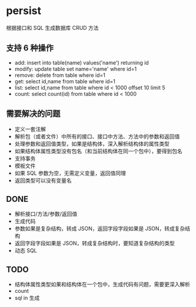 persist
======================================

根据接口和 SQL 生成数据库 CRUD 方法

支持 6 种操作
--------------------------------------------------------------------------------

* add: insert into table(name) values('name') returning id
* modify: update table set name='name' where id=1
* remove: delete from table where id=1
* get: select id,name from table where id=1
* list: select id,name from table where id < 1000 offset 10 limit 5
* count: select count(id) from table where id < 1000


需要解决的问题
--------------------------------------------------------------------------------

* 定义一套注解
* 解析包（或者文件）中所有的接口、接口中方法、方法中的参数和返回值
* 处理参数和返回值类型，如果是结构体，深入解析结构体的属性类型
* 如果结构体属性类型没有包名（和当前结构体在同一个包中），要得到包名
* 支持事务
* 模板文件
* 如果 SQL 参数为空，无需定义变量，返回值同理
* 返回类型可以没有变量名


DONE
--------------------------------------------------------------------------------

* 解析接口/方法/参数/返回值
* 生成代码
* 参数如果是复杂结构，转成 JSON，返回字段字段如果是 JSON，转成复杂结构
* 返回字段字段如果是 JSON，转成复杂结构时，要知道复杂结构的类型
* 动态 SQL


TODO
--------------------------------------------------------------------------------

* 结构体属性类型如果和结构体在一个包中，生成代码有问题，需要更深入解析
* count
* sql in 生成

